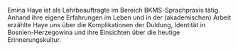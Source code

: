 Emina Haye ist als Lehrbeauftragte im Bereich BKMS-Sprachpraxis tätig. Anhand ihre eigene Erfahrungen im Leben und in der (akademischen) Arbeit erzählte Haye uns über die Komplikationen der Duldung, Identität in Bosnien-Herzegowina und ihre Einsichten über die heutige Erinnerungskultur.
